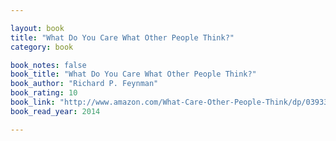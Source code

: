 ```yaml
---

layout: book
title: "What Do You Care What Other People Think?"
category: book

book_notes: false
book_title: "What Do You Care What Other People Think?"
book_author: "Richard P. Feynman"
book_rating: 10
book_link: "http://www.amazon.com/What-Care-Other-People-Think/dp/0393320928/"
book_read_year: 2014

---
```

